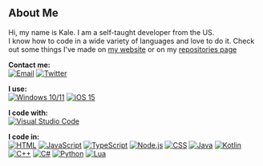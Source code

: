 ## About Me

Hi, my name is Kale. I am a self-taught developer from the US.\
I know how to code in a wide variety of languages and love to do it. Check out some things I've made on [my website](https://kaleko.ga/projects) or on my [repositories page](https://github.com/Kale-Ko?tab=repositories)

**Contact me:**\
[![Email](https://img.shields.io/badge/Mail-D14836?style=for-the-badge&logo=gmail&logoColor=white)](mailto:contact@kaleko.ga)
[![Twitter](https://img.shields.io/badge/Twitter-%231DA1F2.svg?style=for-the-badge&logo=twitter&logoColor=white)](https://twitter.com/Kale_The_Ko)

**I use:**\
[![Windows 10/11](https://img.shields.io/badge/Windows%2010/11-0078D6?style=for-the-badge&logo=windows&logoColor=white)](https://www.microsoft.com/en-us/windows/windows-11)
[![iOS 15](https://img.shields.io/badge/iOS%2015-000000?style=for-the-badge&logo=ios&logoColor=white)](https://www.apple.com/ios/)

**I code with:**\
[![Visual Studio Code](https://img.shields.io/badge/Visual%20Studio%20Code-0078d7.svg?style=for-the-badge&logo=visual-studio-code&logoColor=white)](https://code.visualstudio.com/)

**I code in:**\
[![HTML](https://img.shields.io/badge/HTML-%23E34F26.svg?style=for-the-badge&logo=html5&logoColor=white)](https://developer.mozilla.org/en-US/docs/Web/HTML)
[![JavaScript](https://img.shields.io/badge/Javascript-%23323330.svg?style=for-the-badge&logo=javascript&logoColor=%23F7DF1E)](https://www.javascript.com/)
[![TypeScript](https://img.shields.io/badge/Typescript-%23007ACC.svg?style=for-the-badge&logo=typescript&logoColor=white)](https://www.typescriptlang.org/)
[![Node.js](https://img.shields.io/badge/Node.js-%2343853D.svg?style=for-the-badge&logo=node.js&logoColor=white)](https://nodejs.org/)
[![CSS](https://img.shields.io/badge/CSS-%231572B6.svg?style=for-the-badge&logo=css3&logoColor=white)](https://www.w3.org/Style/CSS/Overview.en.html)
[![Java](https://img.shields.io/badge/Java-%23ED8B00.svg?style=for-the-badge&logo=java&logoColor=white)](https://www.java.com/)
[![Kotlin](https://img.shields.io/badge/Kotlin-%230095D5.svg?style=for-the-badge&logo=kotlin&logoColor=white)](https://kotlinlang.org/)
[![C++](https://img.shields.io/badge/C++-174999.svg?style=for-the-badge&logo=cplusplus&logoColor=white)](https://docs.microsoft.com/en-us/cpp/cpp/)
[![C#](https://img.shields.io/badge/C%23-%23239120.svg?style=for-the-badge&logo=c-sharp&logoColor=white)](https://docs.microsoft.com/en-us/dotnet/csharp/)
[![Python](https://img.shields.io/badge/Python-306998.svg?style=for-the-badge&logo=python&logoColor=white)](https://python.org/)
[![Lua](https://img.shields.io/badge/Lua-%232C2D72.svg?style=for-the-badge&logo=lua&logoColor=white)](https://www.lua.org/)
